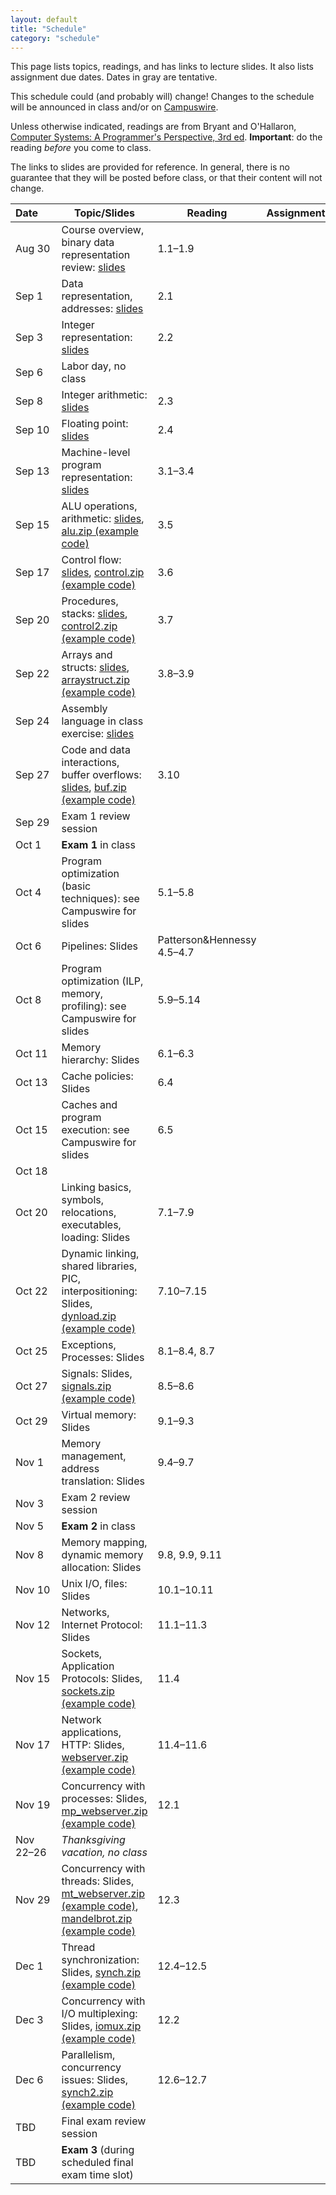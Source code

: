 ```yaml
---
layout: default
title: "Schedule"
category: "schedule"
---
```


This page lists topics, readings, and has links to lecture slides.
It also lists assignment due dates.  Dates <span class="tentative">in
gray</span> are tentative.

This schedule could (and probably will) change!  Changes
to the schedule will be announced in class and/or on
[Campuswire](https://campuswire.com).

Unless otherwise indicated, readings are from Bryant and
O'Hallaron, [Computer Systems: A Programmer's Perspective, 3rd
ed](https://csapp.cs.cmu.edu/).  **Important**: do the reading *before*
you come to class.

The links to slides are provided for reference.  In general, there is no
guarantee that they will be posted before class, or that their content
will not change.

Date&nbsp;&nbsp;&nbsp;&nbsp;&nbsp; | Topic/Slides | Reading | Assignment
------------------ | ------------ | ------- | ----------
Aug 30             | Course overview, binary data representation review: [slides](lectures/lecture01-public.pdf) | 1.1–1.9
Sep 1             | Data representation, addresses: [slides](lectures/lecture02-public.pdf) | 2.1
Sep 3             | Integer representation: [slides](lectures/lecture03-public.pdf) | 2.2
Sep 6              | Labor day, no class
Sep 8              | Integer arithmetic: [slides](lectures/lecture04-public.pdf) | 2.3 | 
Sep 10             | Floating point: [slides](lectures/lecture05-public.pdf) | 2.4 |
Sep 13              | Machine-level program representation: [slides](lectures/lecture06-public.pdf) | 3.1–3.4 |
Sep 15              | ALU operations, arithmetic: [slides](lectures/lecture07-public.pdf), [alu.zip (example code)](lectures/alu.zip) | 3.5 | 
Sep 17             | Control flow: [slides](lectures/lecture08-public.pdf), [control.zip (example code)](lectures/control.zip) | 3.6 |
Sep 20             | Procedures, stacks: [slides](lectures/lecture09-public.pdf), [control2.zip (example code)](lectures/control2.zip) | 3.7
Sep 22             | Arrays and structs: [slides](lectures/lecture10-public.pdf), [arraystruct.zip (example code)](lectures/arraystruct.zip) | 3.8–3.9 | 
Sep 24             | Assembly language in class exercise: [slides](lectures/assembly-public.pdf) | |
Sep 27             | Code and data interactions, buffer overflows: [slides](lectures/lecture11-public.pdf), [buf.zip (example code)](lectures/buf.zip) | 3.10
Sep 29             | Exam 1 review session
Oct 1              | **Exam 1** in class
Oct 4             | Program optimization (basic techniques): see Campuswire for slides | 5.1–5.8 |
Oct 6             | Pipelines: <!--[slides](lectures/lecture13-public.pdf)-->Slides | Patterson&amp;Hennessy 4.5–4.7 | 
Oct 8              | Program optimization (ILP, memory, profiling): see Campuswire for slides | 5.9–5.14 |
Oct 11              | Memory hierarchy: <!--[slides](lectures/lecture15-public.pdf)-->Slides | 6.1–6.3 | 
Oct 13              | Cache policies: <!--[slides](lectures/lecture16-public.pdf)-->Slides | 6.4
Oct 15              | Caches and program execution: see Campuswire for slides | 6.5 |
Oct 18             |
Oct 20             | Linking basics, symbols, relocations, executables, loading: <!--[slides](lectures/lecture18-public.pdf)-->Slides | 7.1–7.9 |
Oct 22             | Dynamic linking, shared libraries, PIC, interpositioning: <!--[slides](lectures/lecture19-public.pdf)-->Slides, [dynload.zip (example code)](lectures/dynload.zip) | 7.10–7.15 |
Oct 25             | Exceptions, Processes: <!--[slides](lectures/lecture20-public.pdf)-->Slides | 8.1–8.4, 8.7 |
Oct 27             | Signals: <!--[slides](lectures/lecture21-public.pdf)-->Slides, [signals.zip (example code)](lectures/signals.zip) | 8.5–8.6 | 
Oct 29             | Virtual memory: <!--[slides](lectures/lecture22-public.pdf)-->Slides | 9.1–9.3 | 
Nov 1             | Memory management, address translation: <!--[slides](lectures/lecture23-public.pdf)-->Slides | 9.4–9.7
Nov 3             | Exam 2 review session
Nov 5              | **Exam 2** in class
Nov 8             | Memory mapping, dynamic memory allocation: <!--[slides](lectures/lecture24-public.pdf)-->Slides | 9.8, 9.9, 9.11 |
Nov 10              | Unix I/O, files: <!--[slides](lectures/lecture25-public.pdf)-->Slides | 10.1–10.11 |
Nov 12              | Networks, Internet Protocol: <!--[slides](lectures/lecture26-public.pdf)-->Slides | 11.1–11.3 | 
Nov 15              | Sockets, Application Protocols: <!--[slides](lectures/lecture27-public.pdf)-->Slides, [sockets.zip (example code)](lectures/sockets.zip) | 11.4 |
Nov 17              | Network applications, HTTP: <!--[slides](lectures/lecture28-public.pdf)-->Slides, [webserver.zip (example code)](lectures/webserver.zip) | 11.4–11.6 | 
Nov 19             | Concurrency with processes: <!--[slides](lectures/lecture29-public.pdf)-->Slides, [mp\_webserver.zip (example code)](lectures/mp_webserver.zip) | 12.1 | 
Nov 22–26          | *Thanksgiving vacation, no class*
Nov 29             | Concurrency with threads: <!--[slides](lectures/lecture30-public.pdf)-->Slides, [mt\_webserver.zip (example code)](lectures/mt_webserver.zip), [mandelbrot.zip (example code)](lectures/mandelbrot.zip) | 12.3 | 
Dec 1             | Thread synchronization: <!--[slides](lectures/lecture31-public.pdf)-->Slides, [synch.zip (example code)](lectures/synch.zip) | 12.4–12.5
Dec 3             | Concurrency with I/O multiplexing: <!--[slides](lectures/lecture32-public.pdf)-->Slides, [iomux.zip (example code)](lectures/iomux.zip) | 12.2 | 
Dec 6             | Parallelism, concurrency issues: <!--[slides](lectures/lecture33-public.pdf)-->Slides, [synch2.zip (example code)](lectures/synch2.zip) | 12.6–12.7 |
TBD                | Final exam review session | | 
TBD                | **Exam 3** (during scheduled final exam time slot)

<!--
Apr 28             | 
-->
